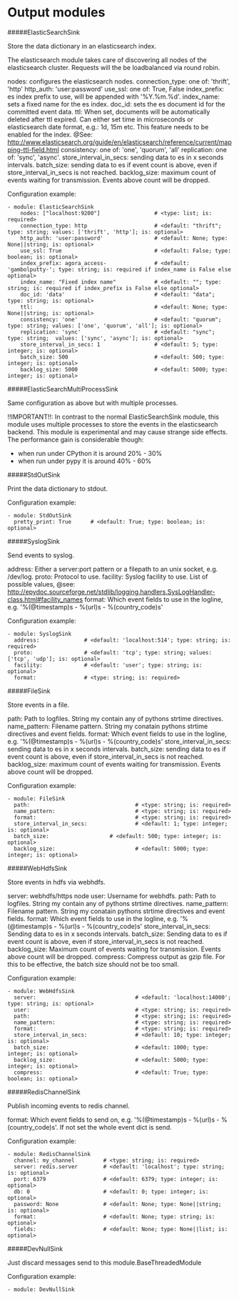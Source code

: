 Output modules
==========

#####ElasticSearchSink

Store the data dictionary in an elasticsearch index.

The elasticsearch module takes care of discovering all nodes of the elasticsearch cluster.
Requests will the be loadbalanced via round robin.

nodes: configures the elasticsearch nodes.
connection_type: one of: 'thrift', 'http'
http_auth: 'user:password'
use_ssl: one of: True, False
index_prefix: es index prefix to use, will be appended with '%Y.%m.%d'.
index_name: sets a fixed name for the es index.
doc_id: sets the es document id for the committed event data.
ttl: When set, documents will be automatically deleted after ttl expired.
     Can either set time in microseconds or elasticsearch date format, e.g.: 1d, 15m etc.
     This feature needs to be enabled for the index.
     @See: http://www.elasticsearch.org/guide/en/elasticsearch/reference/current/mapping-ttl-field.html
consistency: one of: 'one', 'quorum', 'all'
replication: one of: 'sync', 'async'.
store_interval_in_secs: sending data to es in x seconds intervals.
batch_size: sending data to es if event count is above, even if store_interval_in_secs is not reached.
backlog_size: maximum count of events waiting for transmission. Events above count will be dropped.

Configuration example:

    - module: ElasticSearchSink
        nodes: ["localhost:9200"]                 # <type: list; is: required>
        connection_type: http                     # <default: "thrift"; type: string; values: ['thrift', 'http']; is: optional>
        http_auth: 'user:password'                # <default: None; type: None||string; is: optional>
        use_ssl: True                             # <default: False; type: boolean; is: optional>
        index_prefix: agora_access-               # <default: 'gambolputty-'; type: string; is: required if index_name is False else optional>
        index_name: "Fixed index name"            # <default: ""; type: string; is: required if index_prefix is False else optional>
        doc_id: 'data'                            # <default: "data"; type: string; is: optional>
        ttl:                                      # <default: None; type: None||string; is: optional>
        consistency: 'one'                        # <default: "quorum"; type: string; values: ['one', 'quorum', 'all']; is: optional>
        replication: 'sync'                       # <default: "sync"; type: string;  values: ['sync', 'async']; is: optional>
        store_interval_in_secs: 1                 # <default: 5; type: integer; is: optional>
        batch_size: 500                           # <default: 500; type: integer; is: optional>
        backlog_size: 5000                        # <default: 5000; type: integer; is: optional>


#####ElasticSearchMultiProcessSink

Same configuration as above but with multiple processes.

!!IMPORTANT!!: In contrast to the normal ElasticSearchSink module, this module uses multiple processes to store
the events in the elasticsearch backend. This module is experimental and may cause strange side effects.
The performance gain is considerable though:
 - when run under CPython it is around 20% - 30%
 - when run under pypy it is around 40% - 60%

#####StdOutSink

Print the data dictionary to stdout.

Configuration example:

    - module: StdOutSink
      pretty_print: True      # <default: True; type: boolean; is: optional>

#####SyslogSink

Send events to syslog.

address: Either a server:port pattern or a filepath to an unix socket, e.g. /dev/log.
proto: Protocol to use.
facility: Syslog facility to use. List of possible values, @see: http://epydoc.sourceforge.net/stdlib/logging.handlers.SysLogHandler-class.html#facility_names
format: Which event fields to use in the logline, e.g. '%(@timestamp)s - %(url)s - %(country_code)s'

Configuration example:

    - module: SyslogSink
      address:              # <default: 'localhost:514'; type: string; is: required>
      proto:                # <default: 'tcp'; type: string; values: ['tcp', 'udp']; is: optional>
      facility:             # <default: 'user'; type: string; is: optional>
      format:               # <type: string; is: required>

#####FileSink

Store events in a file.

path: Path to logfiles. String my contain any of pythons strtime directives.
name_pattern: Filename pattern. String my conatain pythons strtime directives and event fields.
format: Which event fields to use in the logline, e.g. '%(@timestamp)s - %(url)s - %(country_code)s'
store_interval_in_secs: sending data to es in x seconds intervals.
batch_size: sending data to es if event count is above, even if store_interval_in_secs is not reached.
backlog_size: maximum count of events waiting for transmission. Events above count will be dropped.

Configuration example:

    - module: FileSink
      path:                                 # <type: string; is: required>
      name_pattern:                         # <type: string; is: required>
      format:                               # <type: string; is: required>
      store_interval_in_secs:               # <default: 1; type: integer; is: optional>
      batch_size:                   # <default: 500; type: integer; is: optional>
      backlog_size:                         # <default: 5000; type: integer; is: optional>

#####WebHdfsSink

Store events in hdfs via webhdfs.

server: webhdfs/https node
user: Username for webhdfs.
path: Path to logfiles. String my contain any of pythons strtime directives.
name_pattern: Filename pattern. String my conatain pythons strtime directives and event fields.
format: Which event fields to use in the logline, e.g. '%(@timestamp)s - %(url)s - %(country_code)s'
store_interval_in_secs: Sending data to es in x seconds intervals.
batch_size: Sending data to es if event count is above, even if store_interval_in_secs is not reached.
backlog_size: Maximum count of events waiting for transmission. Events above count will be dropped.
compress: Compress output as gzip file. For this to be effective, the batch size should not be too small.

Configuration example:

    - module: WebHdfsSink
      server:                               # <default: 'localhost:14000'; type: string; is: optional>
      user:                                 # <type: string; is: required>
      path:                                 # <type: string; is: required>
      name_pattern:                         # <type: string; is: required>
      format:                               # <type: string; is: required>
      store_interval_in_secs:               # <default: 10; type: integer; is: optional>
      batch_size:                           # <default: 1000; type: integer; is: optional>
      backlog_size:                         # <default: 5000; type: integer; is: optional>
      compress:                             # <default: True; type: boolean; is: optional>

#####RedisChannelSink

Publish incoming events to redis channel.

format: Which event fields to send on, e.g. '%(@timestamp)s - %(url)s - %(country_code)s'. If not set the whole event dict is send.

Configuration example:

    - module: RedisChannelSink
      channel: my_channel         # <type: string; is: required>
      server: redis.server        # <default: 'localhost'; type: string; is: optional>
      port: 6379                  # <default: 6379; type: integer; is: optional>
      db: 0                       # <default: 0; type: integer; is: optional>
      password: None              # <default: None; type: None||string; is: optional>
      format:                     # <default: None; type: string; is: optional>
      fields:                     # <default: None; type: None||list; is: optional>

#####DevNullSink

Just discard messages send to this module.BaseThreadedModule

Configuration example:

    - module: DevNullSink